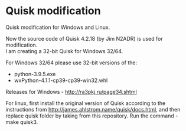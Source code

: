 # Quisk modification

Quisk modification for Windows and Linux.

Now the source code of Quisk 4.2.18 (by Jim N2ADR) is used for modification.  
I am creating a 32-bit Quisk for Windows 32/64.

For Windows 32/64 please use 32-bit versions of the:
- python-3.9.5.exe
- wxPython-4.1.1-cp39-cp39-win32.whl

Releases for Windows - http://ra3pkj.ru/page34.shtml

For linux, first install the original version of Quisk according to the instructions from http://james.ahlstrom.name/quisk/docs.html, and then replace quisk folder by taking from this repository. Run the command - make quisk3.
